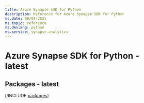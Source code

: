 ```yaml
---
title: Azure Synapse SDK for Python
description: Reference for Azure Synapse SDK for Python
ms.date: 09/04/2025
ms.topic: reference
ms.devlang: python
ms.service: synapse-analytics
---
```

# Azure Synapse SDK for Python - latest
## Packages - latest
[!INCLUDE [packages](synapse-index.md)]